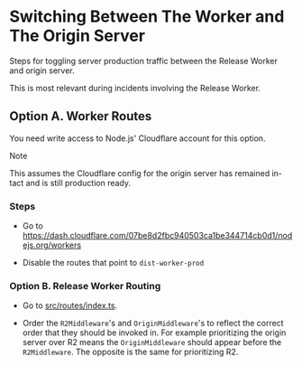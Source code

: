 # Switching Between The Worker and The Origin Server

Steps for toggling server production traffic between the Release Worker and origin server.

This is most relevant during incidents involving the Release Worker.

## Option A. Worker Routes

You need write access to Node.js' Cloudflare account for this option.

> [!NOTE]
> This assumes the Cloudflare config for the origin server has remained in-tact
> and is still production ready.

### Steps

- Go to https://dash.cloudflare.com/07be8d2fbc940503ca1be344714cb0d1/nodejs.org/workers

- Disable the routes that point to `dist-worker-prod`

### Option B. Release Worker Routing

- Go to [src/routes/index.ts](../../src/routes/index.ts).

- Order the `R2Middleware`'s and `OriginMiddleware`'s to reflect the correct order that they should be invoked in.
  For example prioritizing the origin server over R2 means the `OriginMiddleware` should appear before the `R2Middleware`.
  The opposite is the same for prioritizing R2.
